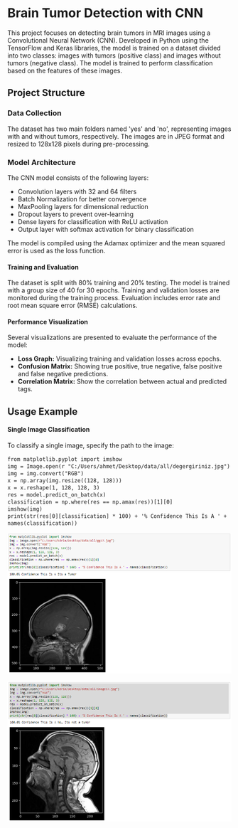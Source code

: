 # Brain Tumor Detection with CNN

This project focuses on detecting brain tumors in MRI images using a Convolutional Neural Network (CNN). Developed in Python using the TensorFlow and Keras libraries, the model is trained on a dataset divided into two classes: images with tumors (positive class) and images without tumors (negative class). The model is trained to perform classification based on the features of these images.

## Project Structure

### Data Collection
The dataset has two main folders named 'yes' and 'no', representing images with and without tumors, respectively. The images are in JPEG format and resized to 128x128 pixels during pre-processing.

### Model Architecture
The CNN model consists of the following layers:

- Convolution layers with 32 and 64 filters
- Batch Normalization for better convergence
- MaxPooling layers for dimensional reduction
- Dropout layers to prevent over-learning
- Dense layers for classification with ReLU activation
- Output layer with softmax activation for binary classification

The model is compiled using the Adamax optimizer and the mean squared error is used as the loss function.

#### Training and Evaluation

The dataset is split with 80% training and 20% testing. The model is trained with a group size of 40 for 30 epochs. Training and validation losses are monitored during the training process. Evaluation includes error rate and root mean square error (RMSE) calculations.

#### Performance Visualization

Several visualizations are presented to evaluate the performance of the model:

- **Loss Graph:** Visualizing training and validation losses across epochs.
- **Confusion Matrix:** Showing true positive, true negative, false positive and false negative predictions.
- **Correlation Matrix:** Show the correlation between actual and predicted tags.

## Usage Example

#### Single Image Classification
To classify a single image, specify the path to the image:

```
from matplotlib.pyplot import imshow
img = Image.open(r "C:/Users/ahmet/Desktop/data/all/degergiriniz.jpg")
img = img.convert("RGB")
x = np.array(img.resize((128, 128)))
x = x.reshape(1, 128, 128, 3)
res = model.predict_on_batch(x)
classification = np.where(res == np.amax(res))[1][0]
imshow(img)
print(str(res[0][classification] * 100) + '% Confidence This Is A ' + names(classification))
```
![](https://github.com/ahmetnuysal/Brain-Tumor-Detection-with-CNN/blob/main/Pics/Screenshot_10.png)

![](https://github.com/ahmetnuysal/Brain-Tumor-Detection-with-CNN/blob/main/Pics/Screenshot_9.png)
